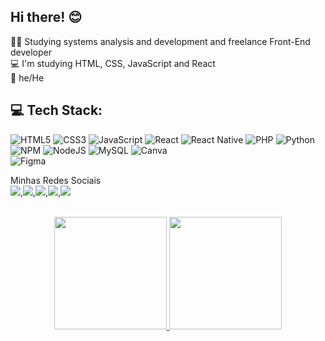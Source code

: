 ## Hi there! :blush:

 :woman_technologist: Studying systems analysis and development and freelance Front-End developer
 <br>
 :computer: I'm studying HTML, CSS, JavaScript and React
 <br>
:woman: he/He


## 💻 Tech Stack:
![HTML5](https://img.shields.io/badge/html5-%23E34F26.svg?style=for-the-badge&logo=html5&logoColor=white) 
![CSS3](https://img.shields.io/badge/css3-%231572B6.svg?style=for-the-badge&logo=css3&logoColor=white)
![JavaScript](https://img.shields.io/badge/javascript-%23323330.svg?style=for-the-badge&logo=javascript&logoColor=%23F7DF1E) 
![React](https://img.shields.io/badge/react-%2320232a.svg?style=for-the-badge&logo=react&logoColor=%2361DAFB) 
![React Native](https://img.shields.io/badge/react_native-%2320232a.svg?style=for-the-badge&logo=react&logoColor=%2361DAFB) 
![PHP](https://img.shields.io/badge/php-%23777BB4.svg?style=for-the-badge&logo=php&logoColor=white) 
![Python](https://img.shields.io/badge/python-3670A0?style=for-the-badge&logo=python&logoColor=ffdd54) 
![NPM](https://img.shields.io/badge/NPM-%23000000.svg?style=for-the-badge&logo=npm&logoColor=white) 
![NodeJS](https://img.shields.io/badge/node.js-6DA55F?style=for-the-badge&logo=node.js&logoColor=white)
![MySQL](https://img.shields.io/badge/mysql-%2300f.svg?style=for-the-badge&logo=mysql&logoColor=white) 
![Canva](https://img.shields.io/badge/Canva-%2300C4CC.svg?style=for-the-badge&logo=Canva&logoColor=white) 	
![Figma](https://img.shields.io/badge/figma-%23F24E1E.svg?style=for-the-badge&logo=figma&logoColor=white)
<br>

Minhas Redes Sociais
<br>
<a href="https://www.instagram.com/cleytonviianaoficial?utm_source=ig_web_button_share_sheet&igsh=ZDNlZDc0MzIxNw=="><img src="https://img.shields.io/badge/Instagram-E4405F?style=for-the-badge&logo=instagram&logoColor=white"/></a>,<a href="https://www.linkedin.com/in/cleyton-epifanio?utm_source=share&utm_campaign=share_via&utm_content=profile&utm_medium=ios_app"><img src="https://img.shields.io/badge/LinkedIn-0077B5?style=for-the-badge&logo=linkedin&logoColor=white"/></a>,<a href="https://contate.me/cleytonviana"><img src="https://img.shields.io/badge/WhatsApp-25D366?style=for-the-badge&logo=whatsapp&logoColor=white"/></a>,<a href="https://t.me/infinitynetoficial"><img src="https://img.shields.io/badge/Telegram-2CA5E0?style=for-the-badge&logo=telegram&logoColor=white"/></a>,<a href="mailto:obrcleyton@hotmail.com?subject=&body="><img src="https://img.shields.io/badge/Gmail-D14836?style=for-the-badge&logo=gmail&logoColor=white"/></a>


<br>
<div align="center">
  <a href="https://github.com/viannatech">
  <img height="180em" src="https://github-readme-stats.vercel.app/api?username=viannatech&show_icons=true&theme=dracula&include_all_commits=true&count_private=true"/>
  <img height="180em" src="https://github-readme-stats.vercel.app/api/top-langs/?username=viannatech&layout=compact&langs_count=7&theme=dracula"/>
</div>
